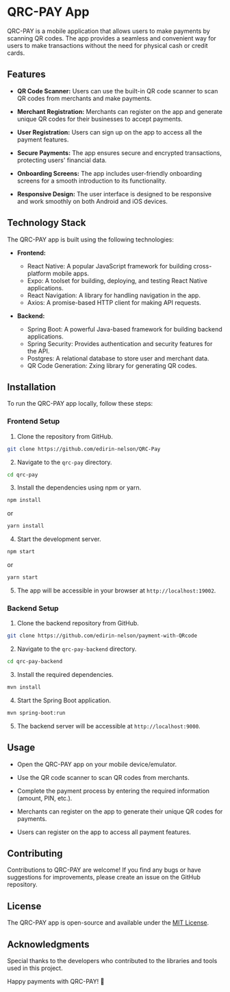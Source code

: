 # QRC-PAY App

QRC-PAY is a mobile application that allows users to make payments by scanning QR codes. The app provides a seamless and convenient way for users to make transactions without the need for physical cash or credit cards.

## Features

- **QR Code Scanner:** Users can use the built-in QR code scanner to scan QR codes from merchants and make payments.

- **Merchant Registration:** Merchants can register on the app and generate unique QR codes for their businesses to accept payments.

- **User Registration:** Users can sign up on the app to access all the payment features.

- **Secure Payments:** The app ensures secure and encrypted transactions, protecting users' financial data.

- **Onboarding Screens:** The app includes user-friendly onboarding screens for a smooth introduction to its functionality.

- **Responsive Design:** The user interface is designed to be responsive and work smoothly on both Android and iOS devices.

## Technology Stack

The QRC-PAY app is built using the following technologies:

- **Frontend:**
  - React Native: A popular JavaScript framework for building cross-platform mobile apps.
  - Expo: A toolset for building, deploying, and testing React Native applications.
  - React Navigation: A library for handling navigation in the app.
  - Axios: A promise-based HTTP client for making API requests.

- **Backend:**
  - Spring Boot: A powerful Java-based framework for building backend applications.
  - Spring Security: Provides authentication and security features for the API.
  - Postgres: A relational database to store user and merchant data.
  - QR Code Generation: Zxing library for generating QR codes.

## Installation

To run the QRC-PAY app locally, follow these steps:

### Frontend Setup

1. Clone the repository from GitHub.

```bash
git clone https://github.com/edirin-nelson/QRC-Pay
```

2. Navigate to the `qrc-pay` directory.

```bash
cd qrc-pay
```

3. Install the dependencies using npm or yarn.

```bash
npm install
```
or
```bash
yarn install
```

4. Start the development server.

```bash
npm start
```
or
```bash
yarn start
```

5. The app will be accessible in your browser at `http://localhost:19002`.

### Backend Setup

1. Clone the backend repository from GitHub.

```bash
git clone https://github.com/edirin-nelson/payment-with-QRcode
```

2. Navigate to the `qrc-pay-backend` directory.

```bash
cd qrc-pay-backend
```

3. Install the required dependencies.

```bash
mvn install
```

4. Start the Spring Boot application.

```bash
mvn spring-boot:run
```

5. The backend server will be accessible at `http://localhost:9000`.

## Usage

- Open the QRC-PAY app on your mobile device/emulator.

- Use the QR code scanner to scan QR codes from merchants.

- Complete the payment process by entering the required information (amount, PIN, etc.).

- Merchants can register on the app to generate their unique QR codes for payments.

- Users can register on the app to access all payment features.

## Contributing

Contributions to QRC-PAY are welcome! If you find any bugs or have suggestions for improvements, please create an issue on the GitHub repository.

## License

The QRC-PAY app is open-source and available under the [MIT License](https://opensource.org/licenses/MIT).

## Acknowledgments

Special thanks to the developers who contributed to the libraries and tools used in this project.

Happy payments with QRC-PAY! 🚀